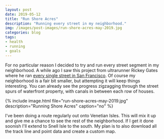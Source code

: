 ```yaml
---
layout: post
date: 2019-05-12
title: "Run Shore Acres"
description: "Running every street in my neighborhood."
img: /images/post-images/run-shore-acres-may-2019.jpg
categories: blog
tags:
- health
- running
- goals
---
```


For no particular reason I decided to try and run every street segment in my neighborhood. A while ago I saw this project from ultrarunner Rickey Gates where he ran [every single street in San Francisco](https://www.runnersworld.com/runners-stories/a25628489/ultrarunner-rickey-gates-runs-san-francisco-streets/). Of course my neighborhood is a fair bit smaller, but attempting it will keep things interesting. You can already see the progress zigzagging through the street spurs of waterfront property, with canals in between each row of houses.

{% include image.html file="run-shore-acres-may-2019.jpg" description="Running Shore Acres" caption="no" %}

I've been doing a route regularly out onto Venetian Isles. This will mix it up and give me a chance to see the rest of the neighborhood. If I get it done soonish I'll extend to Snell Isle to the south. My plan is to also download all the track line and point data and create a custom map.